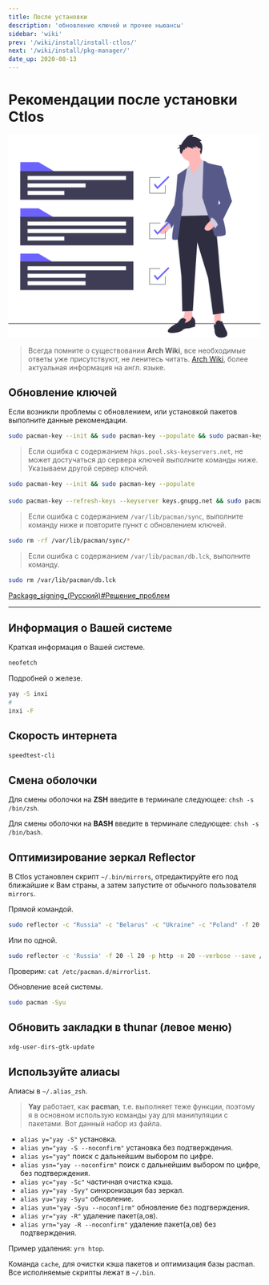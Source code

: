 ```yaml
---
title: После установки
description: 'обновление ключей и прочие ньюансы'
sidebar: 'wiki'
prev: '/wiki/install/install-ctlos/'
next: '/wiki/install/pkg-manager/'
date_up: 2020-08-13
---
```


# Рекомендации после установки Ctlos

![После установки Ctlos](../images/install/next-install.svg)

> Всегда помните о существовании **Arch Wiki**, все необходимые ответы уже присутствуют, не ленитесь читать. [Arch Wiki](https://wiki.archlinux.org/index.php/Main_page_(%D0%A0%D1%83%D1%81%D1%81%D0%BA%D0%B8%D0%B9) "Arch Wiki"), более актуальная информация на англ. языке.

## Обновление ключей

Если возникли проблемы с обновлением, или установкой пакетов выполните данные рекомендации.

```bash
sudo pacman-key --init && sudo pacman-key --populate && sudo pacman-key --refresh-keys && sudo pacman -Syy
```

> Если ошибка с содержанием `hkps.pool.sks-keyservers.net`, не может достучаться до сервера ключей выполните команды ниже. Указываем другой сервер ключей.

```bash
sudo pacman-key --init && sudo pacman-key --populate

sudo pacman-key --refresh-keys --keyserver keys.gnupg.net && sudo pacman -Syy
```

> Если ошибка с содержанием `/var/lib/pacman/sync`, выполните команду ниже и повторите пункт с обновлением ключей.

```bash
sudo rm -rf /var/lib/pacman/sync/*
```

> Если ошибка с содержанием `/var/lib/pacman/db.lck`, выполните команду.

```bash
sudo rm /var/lib/pacman/db.lck
```

[Package_signing_(Русский)#Решение_проблем](https://wiki.archlinux.org/index.php/Pacman_(%D0%A0%D1%83%D1%81%D1%81%D0%BA%D0%B8%D0%B9)/Package_signing_(%D0%A0%D1%83%D1%81%D1%81%D0%BA%D0%B8%D0%B9)#%D0%A0%D0%B5%D1%88%D0%B5%D0%BD%D0%B8%D0%B5_%D0%BF%D1%80%D0%BE%D0%B1%D0%BB%D0%B5%D0%BC)

---

## Информация о Вашей системе

Краткая информация о Вашей системе.

```bash
neofetch
```

Подробней о железе.

```bash
yay -S inxi
#
inxi -F
```

## Скорость интернета

```bash
speedtest-cli
```

## Смена оболочки

Для смены оболочки на **ZSH** введите в терминале следующее: `chsh -s /bin/zsh`.

Для смены оболочки на **BASH** введите в терминале следующее: `chsh -s /bin/bash`.

## Оптимизирование зеркал **Reflector**

В Ctlos установлен скрипт `~/.bin/mirrors`, отредактируйте его под ближайшие к Вам страны, а затем запустите от обычного пользователя `mirrors`.

Прямой командой.

```bash
sudo reflector -c "Russia" -c "Belarus" -c "Ukraine" -c "Poland" -f 20 -l 20 -p https -p http -n 20 --save /etc/pacman.d/mirrorlist --sort rate
```

Или по одной.

```bash
sudo reflector -c 'Russia' -f 20 -l 20 -p http -n 20 --verbose --save /etc/pacman.d/mirrorlist --sort rate
```

Проверим: `cat /etc/pacman.d/mirrorlist`.

Обновление всей системы.

```bash
sudo pacman -Syu
```

## Обновить закладки в thunar (левое меню)

```bash
xdg-user-dirs-gtk-update
```

## Используйте алиасы

Алиасы в `~/.alias_zsh`.

> **Yay** работает, как **pacman**, т.е. выполняет теже функции, поэтому я в основном использую команды yay для манипуляции с пакетами. Вот данный набор из файла.

- `alias y="yay -S"` установка.
- `alias yn="yay -S --noconfirm"` установка без подтверждения.
- `alias ys="yay"` поиск с дальнейшим выбором по цифре.
- `alias ysn="yay --noconfirm"` поиск с дальнейшим выбором по цифре, без подтверждения.
- `alias yc="yay -Sc"` частичная очистка кэша.
- `alias yy="yay -Syy"` синхронизация баз зеркал.
- `alias yu="yay -Syu"` обновление.
- `alias yun="yay -Syu --noconfirm"` обновление без подтверждения.
- `alias yr="yay -R"` удаление пакет(а,ов).
- `alias yrn="yay -R --noconfirm"` удаление пакет(а,ов) без подтверждения.

Пример удаления: `yrn htop`.

Команда `cache`, для очистки кэша пакетов и оптимизация базы pacman.
Все исполняемые скрипты лежат в `~/.bin`.
